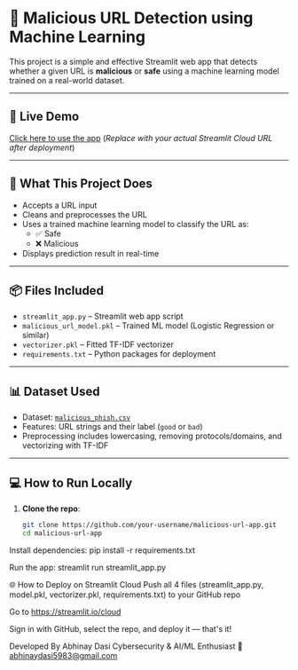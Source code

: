 # 🔐 Malicious URL Detection using Machine Learning

This project is a simple and effective Streamlit web app that detects whether a given URL is **malicious** or **safe** using a machine learning model trained on a real-world dataset.

---

## 🚀 Live Demo

[Click here to use the app]([https://your-streamlit-link.streamlit.app](https://malicious-url-app-ersjjlm8vdzuc4rtvbvtcb.streamlit.app/))  
(*Replace with your actual Streamlit Cloud URL after deployment*)

---

## 🧠 What This Project Does

- Accepts a URL input
- Cleans and preprocesses the URL
- Uses a trained machine learning model to classify the URL as:
  - ✅ Safe
  - ❌ Malicious
- Displays prediction result in real-time

---

## 📦 Files Included

- `streamlit_app.py` – Streamlit web app script
- `malicious_url_model.pkl` – Trained ML model (Logistic Regression or similar)
- `vectorizer.pkl` – Fitted TF-IDF vectorizer
- `requirements.txt` – Python packages for deployment

---

## 📊 Dataset Used

- Dataset: [`malicious_phish.csv`](https://www.kaggle.com/datasets/sid321axn/malicious-urls-dataset)
- Features: URL strings and their label (`good` or `bad`)
- Preprocessing includes lowercasing, removing protocols/domains, and vectorizing with TF-IDF

---

## 💻 How to Run Locally

1. **Clone the repo**:
   ```bash
   git clone https://github.com/your-username/malicious-url-app.git
   cd malicious-url-app

Install dependencies:
pip install -r requirements.txt

Run the app:
streamlit run streamlit_app.py

🌐 How to Deploy on Streamlit Cloud
Push all 4 files (streamlit_app.py, model.pkl, vectorizer.pkl, requirements.txt) to your GitHub repo

Go to https://streamlit.io/cloud

Sign in with GitHub, select the repo, and deploy it — that's it!

 Developed By
Abhinay Dasi
Cybersecurity & AI/ML Enthusiast
📧 abhinaydasi5983@gmail.com
